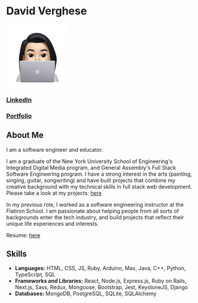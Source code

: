 # David Verghese

![Image of me on my computer](https://raw.githubusercontent.com/DavidVerghese/davidverghese/main/CartoonMe.81832ec3.png)
### [LinkedIn](https://www.linkedin.com/in/davidjverghese/) 
### [Portfolio](https://davidverghese.surge.sh/) 

## About Me
I am a software engineer and educator.

I am a graduate of the New York University School of Engineering's Integrated Digital Media program, and General Assembly's Full Stack Software Engineering program. I have a strong interest in the arts (painting, singing, guitar, songwriting) and have built projects that combine my creative background with my technical skills in full stack web development. Please take a look at my projects: [here](https://davidverghese.surge.sh/webapps) 

In my previous role, I worked as a software engineering instructor at the Flatiron School. I am passionate about helping people from all sorts of backgrounds enter the tech industry, and build projects that reflect their unique life experiences and interests.

Resume: [here](https://drive.google.com/file/d/1WTLLmDKceMZNSl4DcPyn8UnA9wDBk3dI/view) 

## Skills

* **Languages:** HTML, CSS, JS, Ruby, Arduino, Max, Java, C++, Python, TypeScript, SQL
* **Frameworks and Libraries:** React, Node.js, Express.js, Ruby on Rails, Next.js, Sass, Redux, Mongoose, Bootstrap, Jest, KeystoneJS, Django
* **Databases:** MongoDB, PostgreSQL, SQLite, SQLAlchemy
